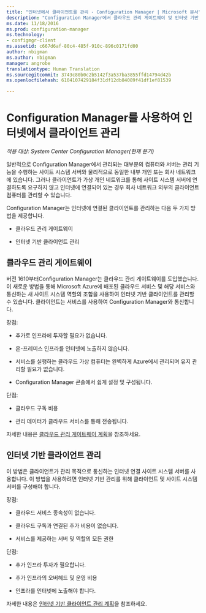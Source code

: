 ```yaml
---
title: "인터넷에서 클라이언트를 관리 - Configuration Manager | Microsoft 문서"
description: "Configuration Manager에서 클라우드 관리 게이트웨이 및 인터넷 기반 클라이언트 관리를 사용하여 클라이언트를 관리하는 방법을 알아봅니다."
ms.date: 11/18/2016
ms.prod: configuration-manager
ms.technology:
- configmgr-client
ms.assetid: c667d6af-80c4-485f-910c-896c0171fd00
author: nbigman
ms.author: nbigman
manager: angrobe
translationtype: Human Translation
ms.sourcegitcommit: 3743c80b0c2b5142f3a537ba3855ffd14794d42b
ms.openlocfilehash: 6104107429184f31df12db84089f41df1ef81539

---
```


# <a name="manage-clients-on-the-internet-with-configuration-manager"></a>Configuration Manager를 사용하여 인터넷에서 클라이언트 관리

*적용 대상: System Center Configuration Manager(현재 분기)*

일반적으로 Configuration Manager에서 관리되는 대부분의 컴퓨터와 서버는 관리 기능을 수행하는 사이트 시스템 서버와 물리적으로 동일한 내부 개인 또는 회사 네트워크에 있습니다. 그러나 클라이언트가 가상 개인 네트워크를 통해 사이트 시스템 서버에 연결하도록 요구하지 않고 인터넷에 연결되어 있는 경우 회사 네트워크 외부의 클라이언트 컴퓨터를 관리할 수 있습니다.

Configuration Manager는 인터넷에 연결된 클라이언트를 관리하는 다음 두 가지 방법을 제공합니다.

-   클라우드 관리 게이트웨이

-   인터넷 기반 클라이언트 관리

## <a name="cloud-management-gateway"></a>클라우드 관리 게이트웨이

버전 1610부터Configuration Manager는 클라우드 관리 게이트웨이를 도입했습니다. 이 새로운 방법을 통해 Microsoft Azure에 배포된 클라우드 서비스 및 해당 서비스와 통신하는 새 사이트 시스템 역할의 조합을 사용하여 인터넷 기반 클라이언트를 관리할 수 있습니다. 클라이언트는 서비스를 사용하여 Configuration Manager와 통신합니다.

장점:

-   추가로 인프라에 투자할 필요가 없습니다.

-   온-프레미스 인프라를 인터넷에 노출하지 않습니다.

-   서비스를 실행하는 클라우드 가상 컴퓨터는 완벽하게 Azure에서 관리되며 유지 관리할 필요가 없습니다.

-   Configuration Manager 콘솔에서 쉽게 설정 및 구성됩니다.

단점:

-   클라우드 구독 비용

-   관리 데이터가 클라우드 서비스를 통해 전송됩니다.

자세한 내용은 [클라우드 관리 게이트웨이 계획](plan-cloud-management-gateway.md)을 참조하세요.

## <a name="internet-based-client-management"></a>인터넷 기반 클라이언트 관리

이 방법은 클라이언트가 관리 목적으로 통신하는 인터넷 연결 사이트 시스템 서버를 사용합니다. 이 방법을 사용하려면 인터넷 기반 관리를 위해 클라이언트 및 사이트 시스템 서버를 구성해야 합니다.

장점:

-   클라우드 서비스 종속성이 없습니다.

-   클라우드 구독과 연결된 추가 비용이 없습니다.

-   서비스를 제공하는 서버 및 역할의 모든 권한

단점:

-   추가 인프라 투자가 필요합니다.

-   추가 인프라의 오버헤드 및 운영 비용

-   인프라를 인터넷에 노출해야 합니다.

자세한 내용은 [인터넷 기반 클라이언트 관리 계획](plan-internet-based-client-management.md)을 참조하세요.



<!--HONumber=Jan17_HO4-->


